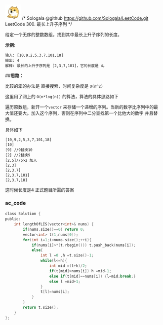 ![](https://github.com/Sologala/SomeThings/blob/master/face.jpg?raw=true)
/*
    Sologala   @github    https://github.com/Sologala/LeetCode.git
    LeetCode   300. 最长上升子序列
*/



给定一个无序的整数数组，找到其中最长上升子序列的长度。

**示例:**

```
输入: [10,9,2,5,3,7,101,18]
输出: 4 
解释: 最长的上升子序列是 [2,3,7,101]，它的长度是 4。
```



##**思路：** 

比较的笨的办法是 直接搜索，时间复杂度是 `O(n^2)`  

这里用了网上的 `O(n*log(n))` 的算法，算法的具体思路如下

遍历原数组，新开一个`vector` 来存储一个递增的序列。当新的数字比序列中的最大值还要大。加入这个序列，否则在序列中二分查找第一个比他大的数字 并且替换。

具体如下

```
[10,9,2,5,3,7,101,18]
[10]
[9] //9替换10
[2] //2替换9
[2,5]//5>2 加入
[2,3]
[2,3,7]
[2,3,7,101]
[2,3,7,18]
```

这时候长度是4 正式题目所需的答案

### **ac_code**
```c
class Solution {
public:
    int lengthOfLIS(vector<int>& nums) {
        if(nums.size()==0) return 0;
        vector<int> t(1,nums[0]);
        for(int i=1;i<nums.size();++i){
            if(nums[i]>*(t.rbegin())) t.push_back(nums[i]);
            else{
                int l =0 ,h =t.size()-1;
                while(l<=h){
                    int mid =(l+h)/2;
                    if(t[mid]>nums[i]) h =mid-1;
                    else if(t[mid]==nums[i]) {l=mid;break;}
                    else l =mid+1;
                }
                t[l]=nums[i];
            }
        }
        return t.size();
    }
};
```